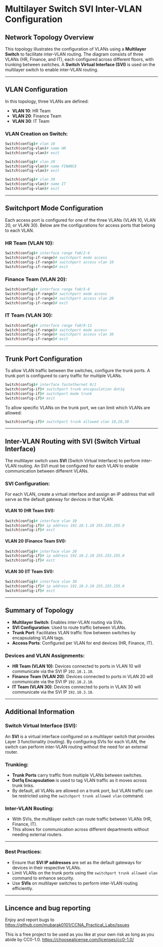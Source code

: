 
# Multilayer Switch SVI Inter-VLAN Configuration

## Network Topology Overview

This topology illustrates the configuration of VLANs using a **Multilayer Switch** to facilitate inter-VLAN routing. The diagram consists of three VLANs (HR, Finance, and IT), each configured across different floors, with trunking between switches. A **Switch Virtual Interface (SVI)** is used on the multilayer switch to enable inter-VLAN routing.


---

## VLAN Configuration

In this topology, three VLANs are defined:

- **VLAN 10**: HR Team
- **VLAN 20**: Finance Team
- **VLAN 30**: IT Team

### VLAN Creation on Switch:

```bash
Switch(config)# vlan 10
Switch(config-vlan)# name HR
Switch(config-vlan)# exit

Switch(config)# vlan 20
Switch(config-vlan)# name FINANCE
Switch(config-vlan)# exit

Switch(config)# vlan 30
Switch(config-vlan)# name IT
Switch(config-vlan)# exit
```

---

## Switchport Mode Configuration

Each access port is configured for one of the three VLANs (VLAN 10, VLAN 20, or VLAN 30). Below are the configurations for access ports that belong to each VLAN.

### HR Team (VLAN 10):

```bash
Switch(config)# interface range fa0/2-4
Switch(config-if-range)# switchport mode access
Switch(config-if-range)# switchport access vlan 10
Switch(config-if-range)# exit
```

### Finance Team (VLAN 20):

```bash
Switch(config)# interface range fa0/5-8
Switch(config-if-range)# switchport mode access
Switch(config-if-range)# switchport access vlan 20
Switch(config-if-range)# exit
```

### IT Team (VLAN 30):

```bash
Switch(config)# interface range fa0/9-11
Switch(config-if-range)# switchport mode access
Switch(config-if-range)# switchport access vlan 30
Switch(config-if-range)# exit
```

---

## Trunk Port Configuration

To allow VLAN traffic between the switches, configure the trunk ports. A trunk port is configured to carry traffic for multiple VLANs.

```bash
Switch(config)# interface fastethernet 0/1
Switch(config-if)# switchport trunk encapsulation dot1q
Switch(config-if)# switchport mode trunk
Switch(config-if)# exit
```

To allow specific VLANs on the trunk port, we can limit which VLANs are allowed:

```bash
Switch(config-if)# switchport trunk allowed vlan 10,20,30
```

---

## Inter-VLAN Routing with SVI (Switch Virtual Interface)

The multilayer switch uses **SVI** (Switch Virtual Interface) to perform inter-VLAN routing. An SVI must be configured for each VLAN to enable communication between different VLANs.

### SVI Configuration:

For each VLAN, create a virtual interface and assign an IP address that will serve as the default gateway for devices in that VLAN.

#### VLAN 10 (HR Team SVI):

```bash
Switch(config)# interface vlan 10
Switch(config-if)# ip address 192.10.1.10 255.255.255.0
Switch(config-if)# exit
```

#### VLAN 20 (Finance Team SVI):

```bash
Switch(config)# interface vlan 20
Switch(config-if)# ip address 192.10.2.10 255.255.255.0
Switch(config-if)# exit
```

#### VLAN 30 (IT Team SVI):

```bash
Switch(config)# interface vlan 30
Switch(config-if)# ip address 192.10.3.10 255.255.255.0
Switch(config-if)# exit
```

---

## Summary of Topology

- **Multilayer Switch**: Enables inter-VLAN routing via SVIs.
- **SVI Configuration**: Used to route traffic between VLANs.
- **Trunk Port**: Facilitates VLAN traffic flow between switches by encapsulating VLAN tags.
- **Access Ports**: Configured per VLAN for end devices (HR, Finance, IT).

### Devices and VLAN Assignments:

- **HR Team (VLAN 10)**: Devices connected to ports in VLAN 10 will communicate via the SVI IP `192.10.1.10`.
- **Finance Team (VLAN 20)**: Devices connected to ports in VLAN 20 will communicate via the SVI IP `192.10.2.10`.
- **IT Team (VLAN 30)**: Devices connected to ports in VLAN 30 will communicate via the SVI IP `192.10.3.10`.

---

## Additional Information

### Switch Virtual Interface (SVI):

An **SVI** is a virtual interface configured on a multilayer switch that provides Layer 3 functionality (routing). By configuring SVIs for each VLAN, the switch can perform inter-VLAN routing without the need for an external router.

### Trunking:

- **Trunk Ports** carry traffic from multiple VLANs between switches.
- **Dot1q Encapsulation** is used to tag VLAN traffic as it moves across trunk links.
- By default, all VLANs are allowed on a trunk port, but VLAN traffic can be restricted using the `switchport trunk allowed vlan` command.

### Inter-VLAN Routing:

- With SVIs, the multilayer switch can route traffic between VLANs (HR, Finance, IT).
- This allows for communication across different departments without needing external routers.

---

### Best Practices:

- Ensure that **SVI IP addresses** are set as the default gateways for devices in their respective VLANs.
- Limit VLANs on the trunk ports using the `switchport trunk allowed vlan` command to enhance security.
- Use **SVIs** on multilayer switches to perform inter-VLAN routing efficiently.

---
## Lincence and bug reporting
Enjoy and report bugs to https://github.com/mubarak0101/CCNA_Practical_Labs/issues

This is a free project to be used as you like at your own risk as long as you abide by CC0-1.0. https://choosealicense.com/licenses/cc0-1.0/

